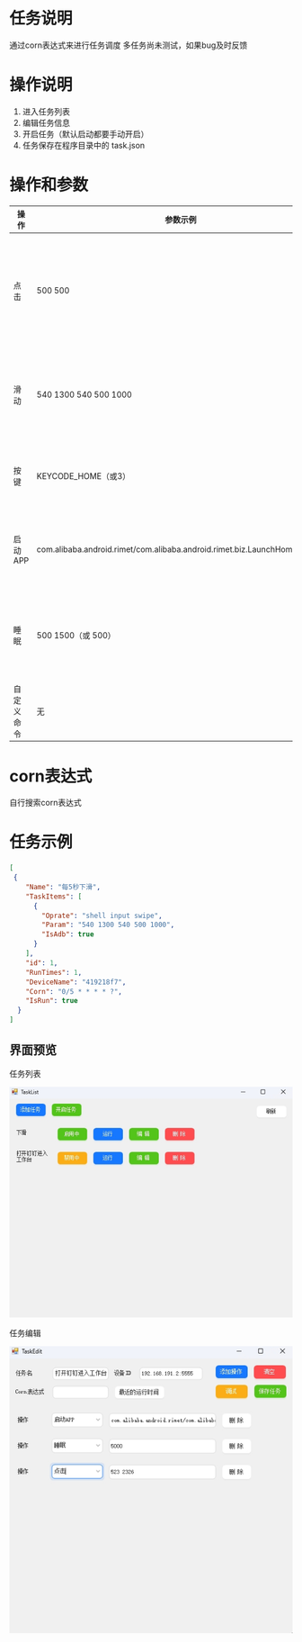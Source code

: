 # 任务说明
通过corn表达式来进行任务调度
多任务尚未测试，如果bug及时反馈

# 操作说明
1. 进入任务列表
2. 编辑任务信息
3. 开启任务（默认启动都要手动开启）
4. 任务保存在程序目录中的 task.json

# 操作和参数

| 操作 | 参数示例| 备注 |
| --- | --- | --- | 
|  点击 | 500 500| 输入 x y 坐标，坐标可通过调试打开显示坐标显示，有些手机需要开启模拟点击才能运行 |
|  滑动 | 540 1300 540 500 1000 | 5个数字,表示从哪里滑动到哪里， 最后一个是时间，时间越长滑动越慢  |
|  按键 | KEYCODE_HOME（或3） |字符或者数字 可搜索安卓keyevent 找到对应的键码   |
|  启动APP | com.alibaba.android.rimet/com.alibaba.android.rimet.biz.LaunchHomeActivity | 启动app需要获取到app的Activity 自行搜索 安卓启动xxx app  |
|  睡眠 | 500 1500（或 500） | 单位毫秒 填一个数字就是固定睡眠，两个数字，随机在两个值之间时长  |
|  自定义命令 | 无 | 自定义cmd指令，可以运行控制台执行  |

# corn表达式
自行搜索corn表达式

# 任务示例
```json
[
 {
    "Name": "每5秒下滑",
    "TaskItems": [
      {
        "Oprate": "shell input swipe",
        "Param": "540 1300 540 500 1000",
        "IsAdb": true
      }
    ],
    "id": 1,
    "RunTimes": 1,
    "DeviceName": "419218f7",
    "Corn": "0/5 * * * * ?",
    "IsRun": true
  }
]
```

## 界面预览

任务列表

![image](./Preview/taskmain.png)

任务编辑

![image](./Preview/taskedit.png)